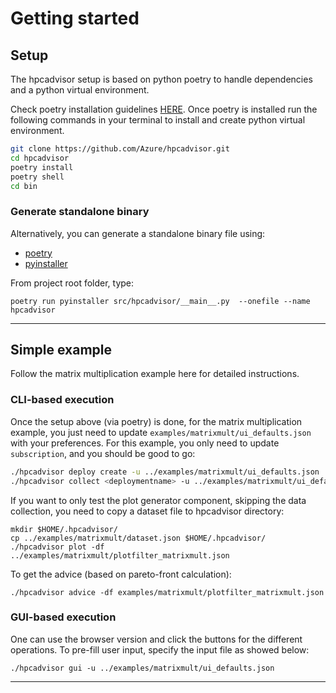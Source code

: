 # Getting started


## Setup

The hpcadvisor setup is based on python poetry to handle dependencies and
a python virtual environment.

Check poetry installation guidelines [HERE](<https://python-poetry.org/docs/>).
Once poetry is installed run the following commands in your terminal to install
and create python virtual environment.

```bash
git clone https://github.com/Azure/hpcadvisor.git
cd hpcadvisor
poetry install
poetry shell
cd bin
```
### Generate standalone binary

Alternatively, you can generate a standalone binary file using:

- [poetry](https://python-poetry.org/docs/)
- [pyinstaller](https://pyinstaller.org/en/stable/)

From project root folder, type:

```
poetry run pyinstaller src/hpcadvisor/__main__.py  --onefile --name hpcadvisor
```


---


## Simple example

Follow the matrix multiplication example here for detailed instructions.


### CLI-based execution

Once the setup above (via poetry) is done, for the matrix multiplication
example, you just need to update `examples/matrixmult/ui_defaults.json` with
your preferences. For this example, you only need to update `subscription`,
and you should be good to go:

```bash
./hpcadvisor deploy create -u ../examples/matrixmult/ui_defaults.json
./hpcadvisor collect <deploymentname> -u ../examples/matrixmult/ui_defaults.json
```

If you want to only test the plot generator component, skipping the data
collection, you need to copy a dataset file to hpcadvisor directory:

```
mkdir $HOME/.hpcadvisor/
cp ../examples/matrixmult/dataset.json $HOME/.hpcadvisor/
./hpcadvisor plot -df ../examples/matrixmult/plotfilter_matrixmult.json
```

To get the advice (based on pareto-front calculation):

```
./hpcadvisor advice -df examples/matrixmult/plotfilter_matrixmult.json
```

### GUI-based execution

One can use the browser version and click the buttons for the different
operations. To pre-fill user input, specify the input file as showed below:

```
./hpcadvisor gui -u ../examples/matrixmult/ui_defaults.json
```

---


